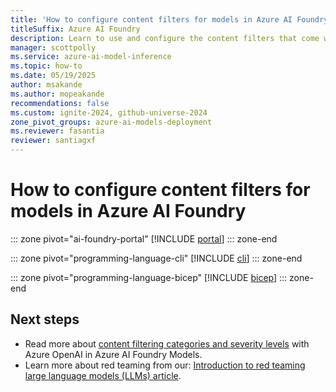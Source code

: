 ```yaml
---
title: 'How to configure content filters for models in Azure AI Foundry'
titleSuffix: Azure AI Foundry
description: Learn to use and configure the content filters that come with Azure AI Foundry, including getting approval for gated modifications.
manager: scottpolly
ms.service: azure-ai-model-inference
ms.topic: how-to
ms.date: 05/19/2025
author: msakande
ms.author: mopeakande
recommendations: false
ms.custom: ignite-2024, github-universe-2024
zone_pivot_groups: azure-ai-models-deployment
ms.reviewer: fasantia
reviewer: santiagxf
---
```


# How to configure content filters for models in Azure AI Foundry

::: zone pivot="ai-foundry-portal"
[!INCLUDE [portal](../includes/configure-content-filters/portal.md)]
::: zone-end

::: zone pivot="programming-language-cli"
[!INCLUDE [cli](../includes/configure-content-filters/cli.md)]
::: zone-end

::: zone pivot="programming-language-bicep"
[!INCLUDE [bicep](../includes/configure-content-filters/bicep.md)]
::: zone-end

## Next steps

- Read more about [content filtering categories and severity levels](../concepts/content-filter.md) with Azure OpenAI in Azure AI Foundry Models.
- Learn more about red teaming from our: [Introduction to red teaming large language models (LLMs) article](../../../ai-services/openai/concepts/red-teaming.md).
